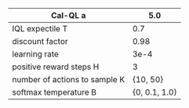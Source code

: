 | Cal-QL a | 5.0 |
| --- | --- |
| IQL expectile T | 0.7 |
| discount factor | 0.98 |
| learning rate | 3e-4 |
| positive reward steps H | 3 |
| number of actions to sample K | {10, 50} |
| softmax temperature B | {0, 0.1, 1.0} |
